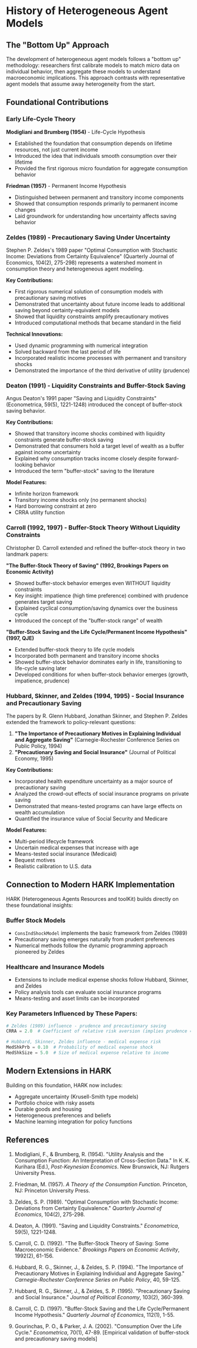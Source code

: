 # History of Heterogeneous Agent Models

## The "Bottom Up" Approach

The development of heterogeneous agent models follows a "bottom up" methodology: researchers first calibrate models to match micro data on individual behavior, then aggregate these models to understand macroeconomic implications. This approach contrasts with representative agent models that assume away heterogeneity from the start.

## Foundational Contributions

### Early Life-Cycle Theory

**Modigliani and Brumberg (1954)** - Life-Cycle Hypothesis
- Established the foundation that consumption depends on lifetime resources, not just current income
- Introduced the idea that individuals smooth consumption over their lifetime
- Provided the first rigorous micro foundation for aggregate consumption behavior

**Friedman (1957)** - Permanent Income Hypothesis
- Distinguished between permanent and transitory income components
- Showed that consumption responds primarily to permanent income changes
- Laid groundwork for understanding how uncertainty affects saving behavior

### Zeldes (1989) - Precautionary Saving Under Uncertainty

Stephen P. Zeldes's 1989 paper "Optimal Consumption with Stochastic Income: Deviations from Certainty Equivalence" (Quarterly Journal of Economics, 104(2), 275-298) represents a watershed moment in consumption theory and heterogeneous agent modeling.

**Key Contributions:**
- First rigorous numerical solution of consumption models with precautionary saving motives
- Demonstrated that uncertainty about future income leads to additional saving beyond certainty-equivalent models
- Showed that liquidity constraints amplify precautionary motives
- Introduced computational methods that became standard in the field

**Technical Innovations:**
- Used dynamic programming with numerical integration
- Solved backward from the last period of life
- Incorporated realistic income processes with permanent and transitory shocks
- Demonstrated the importance of the third derivative of utility (prudence)

### Deaton (1991) - Liquidity Constraints and Buffer-Stock Saving

Angus Deaton's 1991 paper "Saving and Liquidity Constraints" (Econometrica, 59(5), 1221-1248) introduced the concept of buffer-stock saving behavior.

**Key Contributions:**
- Showed that transitory income shocks combined with liquidity constraints generate buffer-stock saving
- Demonstrated that consumers hold a target level of wealth as a buffer against income uncertainty
- Explained why consumption tracks income closely despite forward-looking behavior
- Introduced the term "buffer-stock" saving to the literature

**Model Features:**
- Infinite horizon framework
- Transitory income shocks only (no permanent shocks)
- Hard borrowing constraint at zero
- CRRA utility function

### Carroll (1992, 1997) - Buffer-Stock Theory Without Liquidity Constraints

Christopher D. Carroll extended and refined the buffer-stock theory in two landmark papers:

**"The Buffer-Stock Theory of Saving" (1992, Brookings Papers on Economic Activity)**
- Showed buffer-stock behavior emerges even WITHOUT liquidity constraints
- Key insight: impatience (high time preference) combined with prudence generates target saving
- Explained cyclical consumption/saving dynamics over the business cycle
- Introduced the concept of the "buffer-stock range" of wealth

**"Buffer-Stock Saving and the Life Cycle/Permanent Income Hypothesis" (1997, QJE)**
- Extended buffer-stock theory to life cycle models
- Incorporated both permanent and transitory income shocks
- Showed buffer-stock behavior dominates early in life, transitioning to life-cycle saving later
- Developed conditions for when buffer-stock behavior emerges (growth, impatience, prudence)

### Hubbard, Skinner, and Zeldes (1994, 1995) - Social Insurance and Precautionary Saving

The papers by R. Glenn Hubbard, Jonathan Skinner, and Stephen P. Zeldes extended the framework to policy-relevant questions:

1. **"The Importance of Precautionary Motives in Explaining Individual and Aggregate Saving"** (Carnegie-Rochester Conference Series on Public Policy, 1994)
2. **"Precautionary Saving and Social Insurance"** (Journal of Political Economy, 1995)

**Key Contributions:**
- Incorporated health expenditure uncertainty as a major source of precautionary saving
- Analyzed the crowd-out effects of social insurance programs on private saving
- Demonstrated that means-tested programs can have large effects on wealth accumulation
- Quantified the insurance value of Social Security and Medicare

**Model Features:**
- Multi-period lifecycle framework
- Uncertain medical expenses that increase with age
- Means-tested social insurance (Medicaid)
- Bequest motives
- Realistic calibration to U.S. data

## Connection to Modern HARK Implementation

HARK (Heterogeneous Agents Resources and toolKit) builds directly on these foundational insights:

### Buffer Stock Models
- `ConsIndShockModel` implements the basic framework from Zeldes (1989)
- Precautionary saving emerges naturally from prudent preferences
- Numerical methods follow the dynamic programming approach pioneered by Zeldes

### Healthcare and Insurance Models
- Extensions to include medical expense shocks follow Hubbard, Skinner, and Zeldes
- Policy analysis tools can evaluate social insurance programs
- Means-testing and asset limits can be incorporated

### Key Parameters Influenced by These Papers:
```python
# Zeldes (1989) influence - prudence and precautionary saving
CRRA = 2.0  # Coefficient of relative risk aversion (implies prudence = CRRA + 1)

# Hubbard, Skinner, Zeldes influence - medical expense risk
MedShkPrb = 0.10  # Probability of medical expense shock
MedShkSize = 5.0  # Size of medical expense relative to income
```

## Modern Extensions in HARK

Building on this foundation, HARK now includes:
- Aggregate uncertainty (Krusell-Smith type models)
- Portfolio choice with risky assets
- Durable goods and housing
- Heterogeneous preferences and beliefs
- Machine learning integration for policy functions

## References

1. Modigliani, F., & Brumberg, R. (1954). "Utility Analysis and the Consumption Function: An Interpretation of Cross-Section Data." In K. K. Kurihara (Ed.), *Post-Keynesian Economics*. New Brunswick, NJ: Rutgers University Press.

2. Friedman, M. (1957). *A Theory of the Consumption Function*. Princeton, NJ: Princeton University Press.

3. Zeldes, S. P. (1989). "Optimal Consumption with Stochastic Income: Deviations from Certainty Equivalence." *Quarterly Journal of Economics*, 104(2), 275-298.

4. Deaton, A. (1991). "Saving and Liquidity Constraints." *Econometrica*, 59(5), 1221-1248.

5. Carroll, C. D. (1992). "The Buffer-Stock Theory of Saving: Some Macroeconomic Evidence." *Brookings Papers on Economic Activity*, 1992(2), 61-156.

6. Hubbard, R. G., Skinner, J., & Zeldes, S. P. (1994). "The Importance of Precautionary Motives in Explaining Individual and Aggregate Saving." *Carnegie-Rochester Conference Series on Public Policy*, 40, 59-125.

7. Hubbard, R. G., Skinner, J., & Zeldes, S. P. (1995). "Precautionary Saving and Social Insurance." *Journal of Political Economy*, 103(2), 360-399.

8. Carroll, C. D. (1997). "Buffer-Stock Saving and the Life Cycle/Permanent Income Hypothesis." *Quarterly Journal of Economics*, 112(1), 1-55.

9. Gourinchas, P. O., & Parker, J. A. (2002). "Consumption Over the Life Cycle." *Econometrica*, 70(1), 47-89. [Empirical validation of buffer-stock and precautionary saving models] 